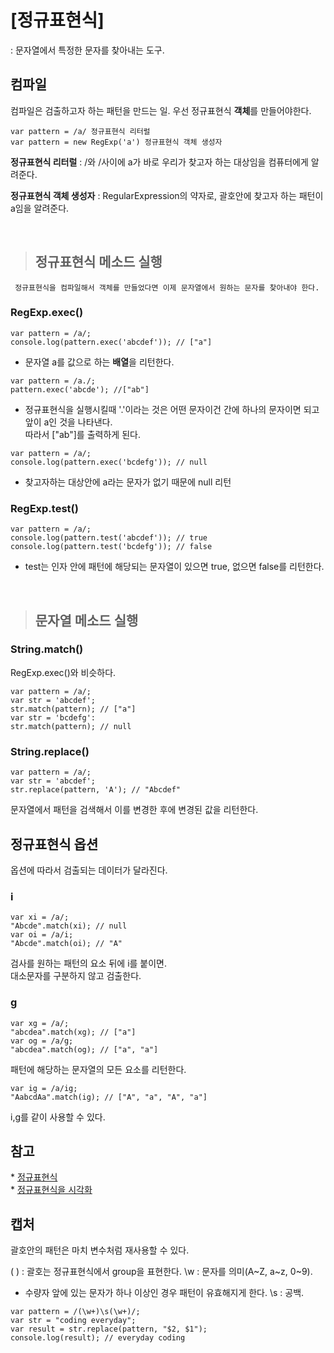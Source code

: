 # [정규표현식]
: 문자열에서 특정한 문자를 찾아내는 도구.

<h2>컴파일</h2>
컴파일은 검출하고자 하는 패턴을 만드는 일.
우선 정규표현식 <b>객체</b>를 만들어야한다.


```
var pattern = /a/ 정규표현식 리터럴
var pattern = new RegExp('a') 정규표현식 객체 생성자
```

<b>정규표현식 리터럴</b> :
     /와 /사이에 a가 바로 우리가 찾고자 하는 대상임을 컴퓨터에게 알려준다.<p></p>
     
<b>정규표현식 객체 생성자</b> :
     RegularExpression의 약자로, 괄호안에 찾고자 하는 패턴이 a임을 알려준다.<p></p><br>
     

> <h2>정규표현식 메소드 실행</h2>
     정규표현식을 컴파일해서 객체를 만들었다면 이제 문자열에서 원하는 문자를 찾아내야 한다.
<h3>RegExp.exec()</h3>

```
var pattern = /a/;
console.log(pattern.exec('abcdef')); // ["a"]
```

- 문자열 a를 값으로 하는 <b>배열</b>을 리턴한다.

```
var pattern = /a./;
pattern.exec('abcde'); //["ab"]
```
- 정규표현식을 실행시킬때 '.'이라는 것은 어떤 문자이건 간에 하나의 문자이면 되고 앞이 a인 것을 나타낸다.<br>
따라서 ["ab"]를 출력하게 된다.

```
var pattern = /a/;
console.log(pattern.exec('bcdefg')); // null
```
- 찾고자하는 대상안에 a라는 문자가 없기 때문에 null 리턴
<h3>RegExp.test()</h3>

```
var pattern = /a/;
console.log(pattern.test('abcdef')); // true
console.log(pattern.test('bcdefg')); // false
```

- test는 인자 안에 패턴에 해당되는 문자열이 있으면 true, 없으면 false를 리턴한다.
<p></p><br>

> <h2>문자열 메소드 실행</h2>

<h3>String.match()</h3>
RegExp.exec()와 비슷하다.

```
var pattern = /a/;
var str = 'abcdef';
str.match(pattern); // ["a"]
var str = 'bcdefg':
str.match(pattern); // null
```

<h3>String.replace()</h3>

```
var pattern = /a/;
var str = 'abcdef';
str.replace(pattern, 'A'); // "Abcdef"
```

문자열에서 패턴을 검색해서 이를 변경한 후에 변경된 값을 리턴한다.

<h2>정규표현식 옵션</h2>
옵션에 따라서 검출되는 데이터가 달라진다.
<h3>i</h3>

```
var xi = /a/;
"Abcde".match(xi); // null
var oi = /a/i;
"Abcde".match(oi); // "A"
```

검사를 원하는 패턴의 요소 뒤에 i를 붙이면. <br>대소문자를 구분하지 않고 검출한다.

<h3>g</h3>

```
var xg = /a/;
"abcdea".match(xg); // ["a"]
var og = /a/g;
"abcdea".match(og); // ["a", "a"]
```

패턴에 해당하는 문자열의 모든 요소를 리턴한다.

```
var ig = /a/ig;
"AabcdAa".match(ig); // ["A", "a", "A", "a"]
```

i,g를 같이 사용할 수 있다.

<h2>참고</h2>
* <a href="https://regexr.com/">정규표현식 </a><br>
* <a href="https://regexper.com/">정규표현식을 시각화</a>

<h2>캡처</h2>
괄호안의 패턴은 마치 변수처럼 재사용할 수 있다.

( ) : 괄호는 정규표현식에서 group을 표현한다.
\w : 문자를 의미(A~Z, a~z, 0~9).
+ 수량자 앞에 있는 문자가 하나 이상인 경우 패턴이 유효해지게 한다.
\s : 공백.

```
var pattern = /(\w+)\s(\w+)/;
var str = "coding everyday";
var result = str.replace(pattern, "$2, $1");
console.log(result); // everyday coding
```
